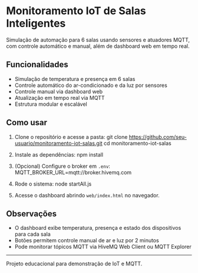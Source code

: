 # Monitoramento IoT de Salas Inteligentes

Simulação de automação para 6 salas usando sensores e atuadores MQTT, com controle automático e manual, além de dashboard web em tempo real.

## Funcionalidades
- Simulação de temperatura e presença em 6 salas
- Controle automático do ar-condicionado e da luz por sensores
- Controle manual via dashboard web
- Atualização em tempo real via MQTT
- Estrutura modular e escalável

## Como usar
1. Clone o repositório e acesse a pasta:
   git clone https://github.com/seu-usuario/monitoramento-iot-salas.git
   cd monitoramento-iot-salas

2. Instale as dependências:
   npm install

3. (Opcional) Configure o broker em `.env`:
   MQTT_BROKER_URL=mqtt://broker.hivemq.com

4. Rode o sistema:
   node startAll.js

5. Acesse o dashboard abrindo `web/index.html` no navegador.

## Observações
- O dashboard exibe temperatura, presença e estado dos dispositivos para cada sala
- Botões permitem controle manual de ar e luz por 2 minutos
- Pode monitorar tópicos MQTT via HiveMQ Web Client ou MQTT Explorer

---
Projeto educacional para demonstração de IoT e MQTT.